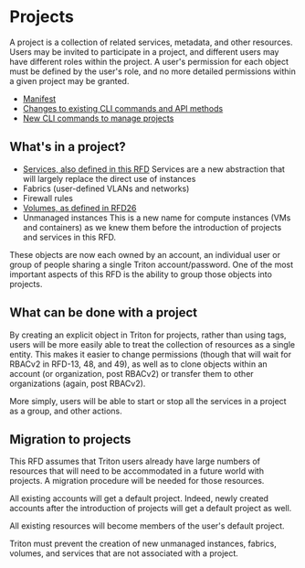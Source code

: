 <!--
    This Source Code Form is subject to the terms of the Mozilla Public
    License, v. 2.0. If a copy of the MPL was not distributed with this
    file, You can obtain one at http://mozilla.org/MPL/2.0/.
-->

<!--
    Copyright 2016 Casey Bisson, Joyent
-->

# Projects

A project is a collection of related services, metadata, and other resources. Users may be invited to participate in a project, and different users may have different roles within the project. A user's permission for each object must be defined by the user's role, and no more detailed permissions within a given project may be granted.

- [Manifest](manifest.md)
- [Changes to existing CLI commands and API methods](triton-cli.md)
- [New CLI commands to manage projects](triton-projects-cli.md)

## What's in a project?

- [Services, also defined in this RFD](../services)
Services are a new abstraction that will largely replace the direct use of instances
- Fabrics (user-defined VLANs and networks)
- Firewall rules
- [Volumes, as defined in RFD26](https://github.com/joyent/rfd/blob/master/rfd/0026/README.md#introduction)
- Unmanaged instances
This is a new name for compute instances (VMs and containers) as we knew them before the introduction of projects and services in this RFD.

These objects are now each owned by an account, an individual user or group of people sharing a single Triton account/password. One of the most important aspects of this RFD is the ability to group those objects into projects.

## What can be done with a project

By creating an explicit object in Triton for projects, rather than using tags, users will be more easily able to treat the collection of resources as a single entity. This makes it easier to change permissions (though that will wait for RBACv2 in RFD-13, 48, and 49), as well as to clone objects within an account (or organization, post RBACv2) or transfer them to other organizations (again, post RBACv2).

More simply, users will be able to start or stop all the services in a project as a group, and other actions.

## Migration to projects

This RFD assumes that Triton users already have large numbers of resources that will need to be accommodated in a future world with projects. A migration procedure will be needed for those resources.

All existing accounts will get a default project. Indeed, newly created accounts after the introduction of projects will get a default project as well.

All existing resources will become members of the user's default project.

Triton must prevent the creation of new unmanaged instances, fabrics, volumes, and services that are not associated with a project.